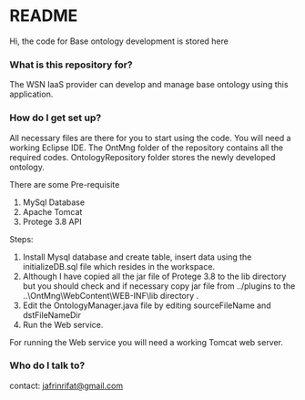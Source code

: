# README #

Hi, the code for Base ontology development is stored here

### What is this repository for? ###

The WSN IaaS provider can develop and manage base ontology using this application.

### How do I get set up? ###

All necessary files are there for you to start using the code.
You will need a working Eclipse IDE. The OntMng folder of the repository contains all the required codes. 
OntologyRepository folder stores the newly developed ontology.

There are some Pre-requisite
1. MySql Database
2. Apache Tomcat
3. Protege 3.8 API

Steps:
1. Install Mysql database and create table, insert data using the initializeDB.sql file which resides in the workspace.
2. Although I have copied all the jar file of Protege 3.8 to the lib directory but you should check and if necessary copy jar file from ../plugins to the ..\OntMng\WebContent\WEB-INF\lib directory .
3. Edit the OntologyManager.java file by editing sourceFileName and dstFileNameDir
4. Run the Web service.

For running the Web service you will need a working Tomcat web server. 

### Who do I talk to? ###

contact: jafrinrifat@gmail.com